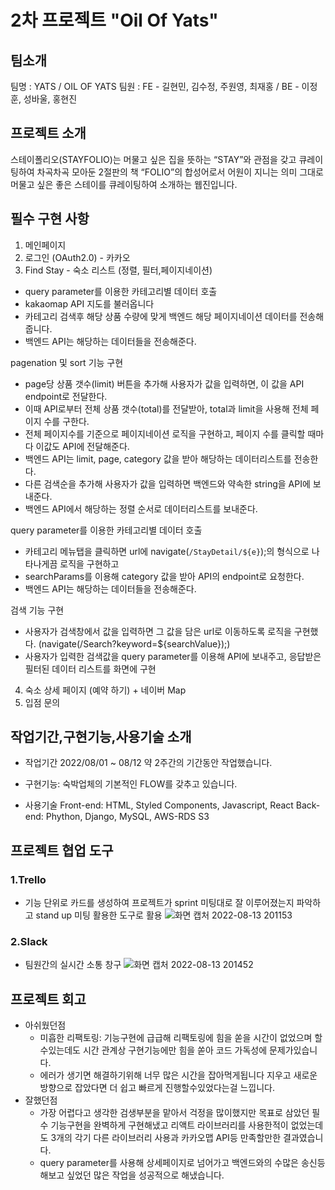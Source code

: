 # 2차 프로젝트 "Oil Of Yats"

## 팀소개

팀명 : YATS / OIL OF YATS
팀원 : FE - 길현민, 김수정, 주원영, 최재홍 / BE - 이정훈, 성바울, 홍현진

## 프로젝트 소개

스테이폴리오(STAYFOLIO)는 머물고 싶은 집을 뜻하는 “STAY”와 관점을 갖고 큐레이팅하여 차곡차곡 모아둔 2절판의 책 “FOLIO”의 합성어로서 어원이 지니는 의미 그대로 머물고 싶은 좋은 스테이를 큐레이팅하여 소개하는 웹진입니다.

## 필수 구현 사항

1. 메인페이지
2. 로그인 (OAuth2.0) - 카카오
3. Find Stay - 숙소 리스트 (정렬, 필터,페이지네이션)
- query parameter를 이용한 카테고리별 데이터 호출
- kakaomap API 지도를 불러옵니다
- 카테고리 검색후 해당 상품 수량에 맞게 백엔드 해당 페이지네이션 데이터를 전송해줍니다.
- 백엔드 API는 해당하는 데이터들을 전송해준다.

pagenation 및 sort 기능 구현
- page당 상품 갯수(limit) 버튼을 추가해 사용자가 값을 입력하면, 이 값을 API endpoint로 전달한다.
- 이때 API로부터 전체 상품 갯수(total)를 전달받아, total과 limit을 사용해 전체 페이지 수를 구한다.
- 전체 페이지수를 기준으로 페이지네이션 로직을 구현하고, 페이지 수를 클릭할 때마다 이값도 API에 전달해준다.
- 백엔드 API는 limit, page, category 값을 받아 해당하는 데이터리스트를 전송한다.
- 다른 검색순을 추가해 사용자가 값을 입력하면 백엔드와 약속한 string을 API에 보내준다.
- 백엔드 API에서 해당하는 정렬 순서로 데이터리스트를 보내준다.

query parameter를 이용한 카테고리별 데이터 호출
- 카테고리 메뉴탭을 클릭하면 url에 navigate(`/StayDetail/${e}`);의 형식으로 나타나게끔 로직을 구현하고
- searchParams를 이용해 category 값을 받아 API의 endpoint로 요청한다.
- 백엔드 API는 해당하는 데이터들을 전송해준다.

검색 기능 구현
- 사용자가 검색창에서 값을 입력하면 그 값을 담은 url로 이동하도록 로직을 구현했다. (navigate(/Search?keyword=${searchValue});)
- 사용자가 입력한 검색값을 query parameter를 이용해 API에 보내주고, 응답받은 필터된 데이터 리스트를 화면에 구현

4. 숙소 상세 페이지 (예약 하기) + 네이버 Map
5. 입점 문의

## 작업기간,구현기능,사용기술 소개
- 작업기간 2022/08/01 ~ 08/12 약 2주간의 기간동안 작업했습니다.

- 구현기능: 숙박업체의 기본적인 FLOW를 갖추고 있습니다.

- 사용기술 
  Front-end: HTML, Styled Components, Javascript, React
  Back-end: Phython, Django, MySQL, AWS-RDS S3

## 프로젝트 협업 도구
### 1.Trello
- 기능 단위로 카드를 생성하여 프로젝트가 sprint 미팅대로 잘 이루어졌는지 파악하고 stand up 미팅 활용한 도구로 활용
![화면 캡처 2022-08-13 201153](https://user-images.githubusercontent.com/98936671/184484923-0af02bea-f807-4e8e-9cc1-9c35935d589c.png)

### 2.Slack
- 팀원간의 실시간 소통 창구
![화면 캡처 2022-08-13 201452](https://user-images.githubusercontent.com/98936671/184485093-dbad9364-6f89-4fed-a914-1f417def7366.png)


## 프로젝트 회고
- 아쉬웠던점
  - 미흡한 리팩토링: 기능구현에 급급해 리팩토링에 힘을 쏟을 시간이 없었으며 할수있는데도 시간 관계상 구현기능에만 힘을 쏟아 코드 가독성에 문제가있습니다.
  - 에러가 생기면 해결하기위해 너무 많은 시간을 잡아먹게됩니다 지우고 새로운 방향으로 잡았다면 더 쉽고 빠르게 진행할수있었다는걸 느낍니다.
- 잘했던점
  - 가장 어렵다고 생각한 검생부분을 맡아서 걱정을 많이했지만 목표로 삼았던 필수 기능구현을 완벽하게 구현해냈고 리액트 라이브러리를 사용한적이 없었는데도 3개의 각기 다른 라이브러리 사용과 카카오맵 API등 만족할만한 결과였습니다.
  - query parameter를 사용해 상세페이지로 넘어가고 백엔드와의 수많은 송신등 해보고 싶었던 많은 작업을 성공적으로 해냈습니다.
